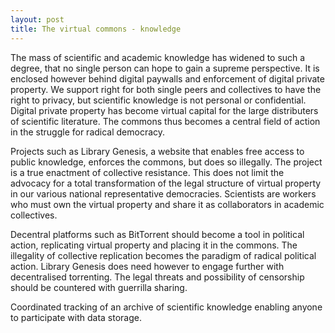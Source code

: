 ```yaml
---
layout: post
title: The virtual commons - knowledge
---
```


The mass of scientific and academic knowledge has widened to such a degree, that no single person can hope to gain a supreme perspective. It is enclosed however behind digital paywalls and enforcement of digital private property. We support right for both single peers and collectives to have the right to privacy, but scientific knowledge is not personal or confidential. Digital private property has become virtual capital for the large distributers of scientific literature. The commons thus becomes a central field of action in the struggle for radical democracy.

Projects such as Library Genesis, a website that enables free access to public knowledge, enforces the commons, but does so illegally. The project is a true enactment of collective resistance. This does not limit the advocacy for a total transformation of the legal structure of virtual property in our various national representative democracies. Scientists are workers who must own the virtual property and share it as collaborators in academic collectives.

Decentral platforms such as BitTorrent should become a tool in political action, replicating virtual property and placing it in the commons. The illegality of collective replication becomes the paradigm of radical political action. Library Genesis does need however to engage further with decentralised torrenting. The legal threats and possibility of censorship should be countered with guerrilla sharing.

Coordinated tracking of an archive of scientific knowledge enabling anyone to participate with data storage.
